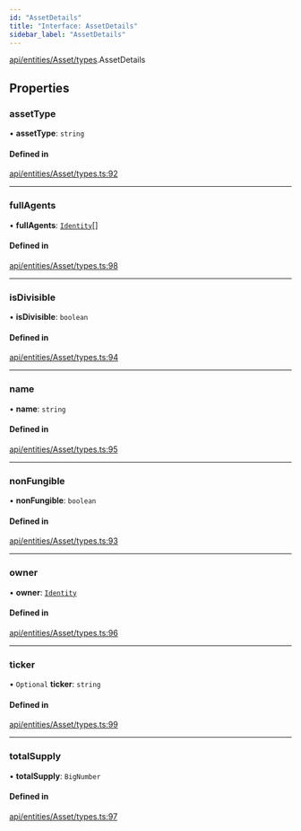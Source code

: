 ```yaml
---
id: "AssetDetails"
title: "Interface: AssetDetails"
sidebar_label: "AssetDetails"
---
```


[api/entities/Asset/types](../../../../../../modules/API/Entities/Asset/Types/Types.md).AssetDetails

## Properties

### assetType

• **assetType**: `string`

#### Defined in

[api/entities/Asset/types.ts:92](https://github.com/PolymeshAssociation/polymesh-sdk/blob/8a9e72221/src/api/entities/Asset/types.ts#L92)

___

### fullAgents

• **fullAgents**: [`Identity`](../../../../../../classes/API/Entities/Identity/Identity.md)[]

#### Defined in

[api/entities/Asset/types.ts:98](https://github.com/PolymeshAssociation/polymesh-sdk/blob/8a9e72221/src/api/entities/Asset/types.ts#L98)

___

### isDivisible

• **isDivisible**: `boolean`

#### Defined in

[api/entities/Asset/types.ts:94](https://github.com/PolymeshAssociation/polymesh-sdk/blob/8a9e72221/src/api/entities/Asset/types.ts#L94)

___

### name

• **name**: `string`

#### Defined in

[api/entities/Asset/types.ts:95](https://github.com/PolymeshAssociation/polymesh-sdk/blob/8a9e72221/src/api/entities/Asset/types.ts#L95)

___

### nonFungible

• **nonFungible**: `boolean`

#### Defined in

[api/entities/Asset/types.ts:93](https://github.com/PolymeshAssociation/polymesh-sdk/blob/8a9e72221/src/api/entities/Asset/types.ts#L93)

___

### owner

• **owner**: [`Identity`](../../../../../../classes/API/Entities/Identity/Identity.md)

#### Defined in

[api/entities/Asset/types.ts:96](https://github.com/PolymeshAssociation/polymesh-sdk/blob/8a9e72221/src/api/entities/Asset/types.ts#L96)

___

### ticker

• `Optional` **ticker**: `string`

#### Defined in

[api/entities/Asset/types.ts:99](https://github.com/PolymeshAssociation/polymesh-sdk/blob/8a9e72221/src/api/entities/Asset/types.ts#L99)

___

### totalSupply

• **totalSupply**: `BigNumber`

#### Defined in

[api/entities/Asset/types.ts:97](https://github.com/PolymeshAssociation/polymesh-sdk/blob/8a9e72221/src/api/entities/Asset/types.ts#L97)

